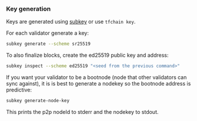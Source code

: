 ### Key generation

Keys are generated using [subkey](https://substrate.dev/docs/en/knowledgebase/integrate/subkey) or use `tfchain key`.

For each validator generate a key:

```sh
subkey generate --scheme sr25519
```

To also finalize blocks, create the ed25519 public key and address:

```sh
subkey inspect --scheme ed25519 "<seed from the previous command>"
```

If you want your validator to be a bootnode (node that other validators can sync against), it is is best to generate a nodekey so the bootnode address is predictive:

```sh
subkey generate-node-key
```

This prints the p2p nodeId to stderr and the nodekey to stdout.
